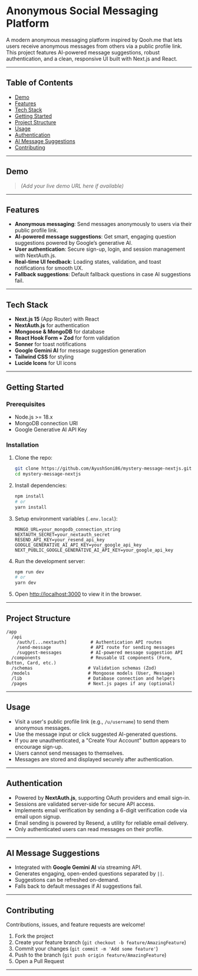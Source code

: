 # Anonymous Social Messaging Platform

A modern anonymous messaging platform inspired by Qooh.me that lets users receive anonymous messages from others via a public profile link. This project features AI-powered message suggestions, robust authentication, and a clean, responsive UI built with Next.js and React.

---

## Table of Contents

- [Demo](#demo)
- [Features](#features)
- [Tech Stack](#tech-stack)
- [Getting Started](#getting-started)
- [Project Structure](#project-structure)
- [Usage](#usage)
- [Authentication](#authentication)
- [AI Message Suggestions](#ai-message-suggestions)
- [Contributing](#contributing)

---

## Demo

> _(Add your live demo URL here if available)_

---

## Features

- **Anonymous messaging**: Send messages anonymously to users via their public profile link.
- **AI-powered message suggestions**: Get smart, engaging question suggestions powered by Google’s generative AI.
- **User authentication**: Secure sign-up, login, and session management with NextAuth.js.
- **Real-time UI feedback**: Loading states, validation, and toast notifications for smooth UX.
- **Fallback suggestions**: Default fallback questions in case AI suggestions fail.

---

## Tech Stack

- **Next.js 15** (App Router) with React
- **NextAuth.js** for authentication
- **Mongoose & MongoDB** for database
- **React Hook Form + Zod** for form validation
- **Sonner** for toast notifications
- **Google Gemini AI** for message suggestion generation
- **Tailwind CSS** for styling
- **Lucide Icons** for UI icons

---

## Getting Started

### Prerequisites

- Node.js >= 18.x
- MongoDB connection URI
- Google Generative AI API Key

### Installation

1. Clone the repo:

   ```bash
   git clone https://github.com/AyushSoni86/mystery-message-nextjs.git
   cd mystery-message-nextjs
   ```

2. Install dependencies:

   ```bash
   npm install
   # or
   yarn install
   ```

3. Setup environment variables (`.env.local`):

   ```env
   MONGO_URL=your_mongodb_connection_string
   NEXTAUTH_SECRET=your_nextauth_secret
   RESEND_API_KEY=your_resend_api_key
   GOOGLE_GENERATIVE_AI_API_KEY=your_google_api_key
   NEXT_PUBLIC_GOOGLE_GENERATIVE_AI_API_KEY=your_google_api_key
   ```

4. Run the development server:

   ```bash
   npm run dev
   # or
   yarn dev
   ```

5. Open [http://localhost:3000](http://localhost:3000) to view it in the browser.

---

## Project Structure

```
/app
  /api
    /auth/[...nextauth]         # Authentication API routes
    /send-message               # API route for sending messages
    /suggest-messages           # AI-powered message suggestion API
  /components                   # Reusable UI components (Form, Button, Card, etc.)
  /schemas                     # Validation schemas (Zod)
  /models                      # Mongoose models (User, Message)
  /lib                         # Database connection and helpers
  /pages                       # Next.js pages if any (optional)
```

---

## Usage

- Visit a user's public profile link (e.g., `/u/username`) to send them anonymous messages.
- Use the message input or click suggested AI-generated questions.
- If you are unauthenticated, a "Create Your Account" button appears to encourage sign-up.
- Users cannot send messages to themselves.
- Messages are stored and displayed securely after authentication.

---

## Authentication

- Powered by **NextAuth.js**, supporting OAuth providers and email sign-in.
- Sessions are validated server-side for secure API access.
- Implements email verification by sending a 6-digit verification code via email upon signup.
- Email sending is powered by Resend, a utility for reliable email delivery.
- Only authenticated users can read messages on their profile.

---

## AI Message Suggestions

- Integrated with **Google Gemini AI** via streaming API.
- Generates engaging, open-ended questions separated by `||`.
- Suggestions can be refreshed on-demand.
- Falls back to default messages if AI suggestions fail.

---

## Contributing

Contributions, issues, and feature requests are welcome!

1. Fork the project
2. Create your feature branch (`git checkout -b feature/AmazingFeature`)
3. Commit your changes (`git commit -m 'Add some feature'`)
4. Push to the branch (`git push origin feature/AmazingFeature`)
5. Open a Pull Request

---
